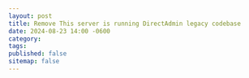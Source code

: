 ```yaml
---
layout: post
title: Remove This server is running DirectAdmin legacy codebase
date: 2024-08-23 14:00 -0600
category: 
tags: 
published: false
sitemap: false
---
```

